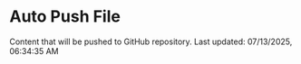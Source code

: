 # Auto Push File

Content that will be pushed to GitHub repository.
Last updated: 07/13/2025, 06:34:35 AM